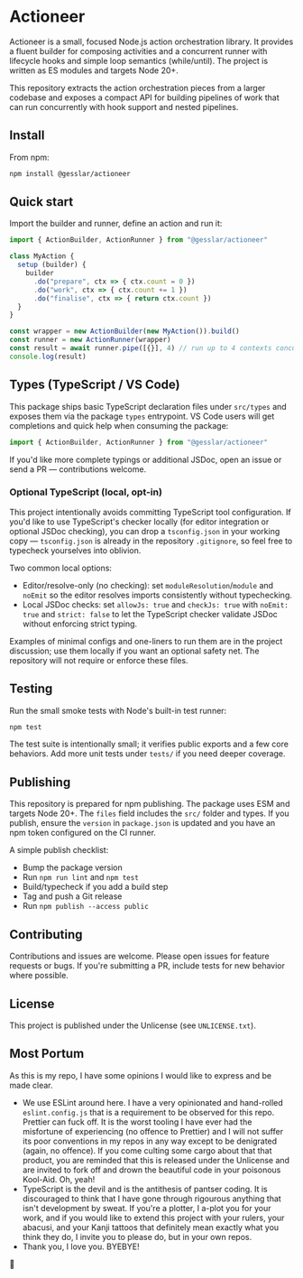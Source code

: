 # Actioneer

Actioneer is a small, focused Node.js action orchestration library. It provides a fluent builder for composing activities and a concurrent runner with lifecycle hooks and simple loop semantics (while/until). The project is written as ES modules and targets Node 20+.

This repository extracts the action orchestration pieces from a larger codebase and exposes a compact API for building pipelines of work that can run concurrently with hook support and nested pipelines.

## Install

From npm:

```bash
npm install @gesslar/actioneer
```

## Quick start

Import the builder and runner, define an action and run it:

```js
import { ActionBuilder, ActionRunner } from "@gesslar/actioneer"

class MyAction {
  setup (builder) {
    builder
      .do("prepare", ctx => { ctx.count = 0 })
      .do("work", ctx => { ctx.count += 1 })
      .do("finalise", ctx => { return ctx.count })
  }
}

const wrapper = new ActionBuilder(new MyAction()).build()
const runner = new ActionRunner(wrapper)
const result = await runner.pipe([{}], 4) // run up to 4 contexts concurrently
console.log(result)
```

## Types (TypeScript / VS Code)

This package ships basic TypeScript declaration files under `src/types` and exposes them via the package `types` entrypoint. VS Code users will get completions and quick help when consuming the package:

```ts
import { ActionBuilder, ActionRunner } from "@gesslar/actioneer"
```

If you'd like more complete typings or additional JSDoc, open an issue or send a PR — contributions welcome.

### Optional TypeScript (local, opt-in)

This project intentionally avoids committing TypeScript tool configuration. If you'd like to use TypeScript's checker locally (for editor integration or optional JSDoc checking), you can drop a `tsconfig.json` in your working copy — `tsconfig.json` is already in the repository `.gitignore`, so feel free to typecheck yourselves into oblivion.

Two common local options:

- Editor/resolve-only (no checking): set `moduleResolution`/`module` and `noEmit` so the editor resolves imports consistently without typechecking.
- Local JSDoc checks: set `allowJs: true` and `checkJs: true` with `noEmit: true` and `strict: false` to let the TypeScript checker validate JSDoc without enforcing strict typing.

Examples of minimal configs and one-liners to run them are in the project discussion; use them locally if you want an optional safety net. The repository will not require or enforce these files.

## Testing

Run the small smoke tests with Node's built-in test runner:

```bash
npm test
```

The test suite is intentionally small; it verifies public exports and a few core behaviors. Add more unit tests under `tests/` if you need deeper coverage.

## Publishing

This repository is prepared for npm publishing. The package uses ESM and targets Node 20+. The `files` field includes the `src/` folder and types. If you publish, ensure the `version` in `package.json` is updated and you have an npm token configured on the CI runner.

A simple publish checklist:

- Bump the package version
- Run `npm run lint` and `npm test`
- Build/typecheck if you add a build step
- Tag and push a Git release
- Run `npm publish --access public`

## Contributing

Contributions and issues are welcome. Please open issues for feature requests or bugs. If you're submitting a PR, include tests for new behavior where possible.

## License

This project is published under the Unlicense (see `UNLICENSE.txt`).

## Most Portum

As this is my repo, I have some opinions I would like to express and be made clear.

- We use ESLint around here. I have a very opinionated and hand-rolled `eslint.config.js` that is a requirement to be observed for this repo. Prettier can fuck off. It is the worst tooling I have ever had the misfortune of experiencing (no offence to Prettier) and I will not suffer its poor conventions in my repos in any way except to be denigrated (again, no offence). If you come culting some cargo about that that product, you are reminded that this is released under the Unlicense and are invited to fork off and drown the beautiful code in your poisonous Kool-Aid. Oh, yeah!
- TypeScript is the devil and is the antithesis of pantser coding. It is discouraged to think that I have gone through rigourous anything that isn't development by sweat. If you're a plotter, I a-plot you for your work, and if you would like to extend this project with your rulers, your abacusi, and your Kanji tattoos that definitely mean exactly what you think they do, I invite you to please do, but in your own repos.
- Thank you, I love you. BYEBYE!

🤗

